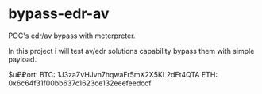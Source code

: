 # bypass-edr-av
POC's edr/av bypass with meterpreter.

In this project i will test av/edr solutions capability bypass them with simple payload.

 $u₽₽ort: 
 BTC: 1J3zaZvHJvn7hqwaFr5mX2X5KL2dEt4QTA 
 ETH: 0x6c64f31f00bb637c1623ce132eeefeedccf 
